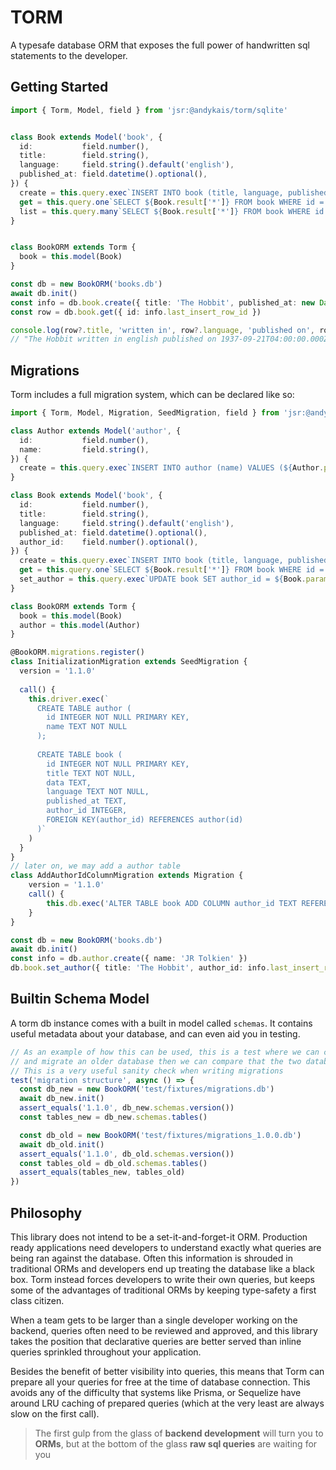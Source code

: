 # TORM
A typesafe database ORM that exposes the full power of handwritten sql statements to the developer.



## Getting Started
```ts
import { Torm, Model, field } from 'jsr:@andykais/torm/sqlite'


class Book extends Model('book', {
  id:           field.number(),
  title:        field.string(),
  language:     field.string().default('english'),
  published_at: field.datetime().optional(),
}) {
  create = this.query.exec`INSERT INTO book (title, language, published_at) VALUES (${[Book.params.title, Book.params.language, Book.params.published_at]})`
  get = this.query.one`SELECT ${Book.result['*']} FROM book WHERE id = ${Book.params.id}`
  list = this.query.many`SELECT ${Book.result['*']} FROM book WHERE id = ${Book.params.id}`
}


class BookORM extends Torm {
  book = this.model(Book)
}

const db = new BookORM('books.db')
await db.init()
const info = db.book.create({ title: 'The Hobbit', published_at: new Date('September 21, 1937') })
const row = db.book.get({ id: info.last_insert_row_id })

console.log(row?.title, 'written in', row?.language, 'published on', row?.published_at)
// "The Hobbit written in english published on 1937-09-21T04:00:00.000Z"
```


## Migrations
Torm includes a full migration system, which can be declared like so:
```ts
import { Torm, Model, Migration, SeedMigration, field } from 'jsr:@andykais/torm/sqlite'

class Author extends Model('author', {
  id:           field.number(),
  name:         field.string(),
}) {
  create = this.query.exec`INSERT INTO author (name) VALUES (${Author.params.name})`
}

class Book extends Model('book', {
  id:           field.number(),
  title:        field.string(),
  language:     field.string().default('english'),
  published_at: field.datetime().optional(),
  author_id:    field.number().optional(),
}) {
  create = this.query.exec`INSERT INTO book (title, language, published_at, author_id) VALUES (${[Book.params.title, Book.params.language, Book.params.published_at, Book.params.author_id]})`
  get = this.query.one`SELECT ${Book.result['*']} FROM book WHERE id = ${Book.params.id}`
  set_author = this.query.exec`UPDATE book SET author_id = ${Book.params.author_id} WHERE title = ${Book.params.title}`
}

class BookORM extends Torm {
  book = this.model(Book)
  author = this.model(Author)
}

@BookORM.migrations.register()
class InitializationMigration extends SeedMigration {
  version = '1.1.0'
  
  call() {
    this.driver.exec(`
      CREATE TABLE author (
        id INTEGER NOT NULL PRIMARY KEY,
        name TEXT NOT NULL
      );
  
      CREATE TABLE book (
        id INTEGER NOT NULL PRIMARY KEY,
        title TEXT NOT NULL,
        data TEXT,
        language TEXT NOT NULL,
        published_at TEXT,
        author_id INTEGER,
        FOREIGN KEY(author_id) REFERENCES author(id)
      )`
    )
  }
}
// later on, we may add a author table
class AddAuthorIdColumnMigration extends Migration {
    version = '1.1.0'
    call() {
        this.db.exec('ALTER TABLE book ADD COLUMN author_id TEXT REFERENCES author_id(id)')
    }
}

const db = new BookORM('books.db')
await db.init()
const info = db.author.create({ name: 'JR Tolkien' })
db.book.set_author({ title: 'The Hobbit', author_id: info.last_insert_row_id })
```

## Builtin Schema Model
A torm db instance comes with a built in model called `schemas`. It contains useful metadata about your database, and can even aid you in testing.
```ts
// As an example of how this can be used, this is a test where we can create a fresh database,
// and migrate an older database then we can compare that the two databases have identical table structures.
// This is a very useful sanity check when writing migrations
test('migration structure', async () => {
  const db_new = new BookORM('test/fixtures/migrations.db')
  await db_new.init()
  assert_equals('1.1.0', db_new.schemas.version())
  const tables_new = db_new.schemas.tables()

  const db_old = new BookORM('test/fixtures/migrations_1.0.0.db')
  await db_old.init()
  assert_equals('1.1.0', db_old.schemas.version())
  const tables_old = db_old.schemas.tables()
  assert_equals(tables_new, tables_old)
})

```

## Philosophy
This library does not intend to be a set-it-and-forget-it ORM. Production ready applications need developers to understand exactly what queries are being ran against the database. Often this information is shrouded in traditional ORMs and developers end up treating the database like a black box. Torm instead forces developers to write their own queries, but keeps some of the advantages of traditional ORMs by keeping type-safety a first class citizen.

When a team gets to be larger than a single developer working on the backend, queries often need to be reviewed and approved, and this library takes the position that declarative queries are better served than inline queries sprinkled throughout your application.

Besides the benefit of better visibility into queries, this means that Torm can prepare all your queries for free at the time of database connection. This avoids any of the difficulty that systems like Prisma, or Sequelize have around LRU caching of prepared queries (which at the very least are always slow on the first call).

> The first gulp from the glass of **backend development** will turn you to **ORMs**, but at the bottom of the glass **raw sql queries** are waiting for you

